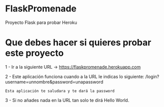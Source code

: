# FlaskPromenade
Proyecto Flask para probar Heroku

# Que debes hacer si quieres probar este proyecto

1 - Ir a la siguiente URL -> https://flaskpromenade.herokuapp.com

2 - Este aplicación funciona cuando a la URL le indicas lo siguiente: /login?username=unnombre&password=unapassword

    Esta aplicación te saludara y te dará la password

3 - Si no añades nada en la URL tan solo te dirá Hello World.


